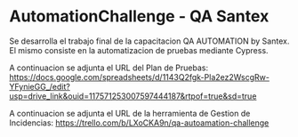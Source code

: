 # AutomationChallenge - QA Santex
Se desarrolla el trabajo final de la capacitacion QA AUTOMATION by Santex. El mismo consiste en la automatizacion de pruebas mediante Cypress.

A continuacion se adjunta el URL del Plan de Pruebas: 
https://docs.google.com/spreadsheets/d/1143Q2fgk-Pla2ez2WscgRw-YFynieGG_/edit?usp=drive_link&ouid=117571253007597444187&rtpof=true&sd=true

A continuacion se adjunta el URL de la herramienta de Gestion de Incidencias: 
https://trello.com/b/LXoCKA9n/qa-autoamation-challenge
